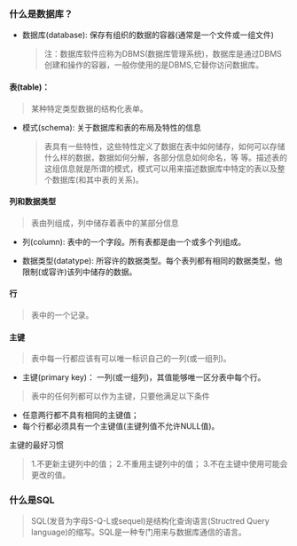 ### 什么是数据库？

* 数据库(database):
  保存有组织的数据的容器(通常是一个文件或一组文件)
  
  > 注：数据库软件应称为DBMS(数据库管理系统)，数据库是通过DBMS创建和操作的容器，一般你使用的是DBMS,它替你访问数据库。

#### 表(table)：

> 某种特定类型数据的结构化表单。

- 模式(schema):
  关于数据库和表的布局及特性的信息
  
  > 表具有一些特性，这些特性定义了数据在表中如何储存，如何可以存储什么样的数据，数据如何分解，各部分信息如何命名，等  等。描述表的这组信息就是所谓的模式，模式可以用来描述数据库中特定的表以及整个数据库(和其中表的关系)。

#### 列和数据类型

> 表由列组成，列中储存着表中的某部分信息

* 列(column):
  表中的一个字段。所有表都是由一个或多个列组成。

* 数据类型(datatype):
  所容许的数据类型。每个表列都有相同的数据类型，他限制(或容许)该列中储存的数据。

#### 行

> 表中的一个记录。

#### 主键

> 表中每一行都应该有可以唯一标识自己的一列(或一组列)。

* 主键(primary key)：
  一列(或一组列)，其值能够唯一区分表中每个行。

> 表中的任何列都可以作为主键，只要他满足以下条件

* 任意两行都不具有相同的主键值；
* 每个行都必须具有一个主键值(主键列值不允许NULL值)。

主键的最好习惯

> 1.不更新主键列中的值；
> 2.不重用主键列中的值；
> 3.不在主键中使用可能会更改的值。

### 什么是SQL

> SQL(发音为字母S-Q-L或sequel)是结构化查询语言(Structred Query language)的缩写。SQL是一种专门用来与数据库通信的语言。
